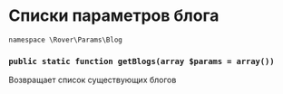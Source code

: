# Списки параметров блога
`namespace \Rover\Params\Blog`

### `public static function getBlogs(array $params = array())`
Возвращает список существующих блогов